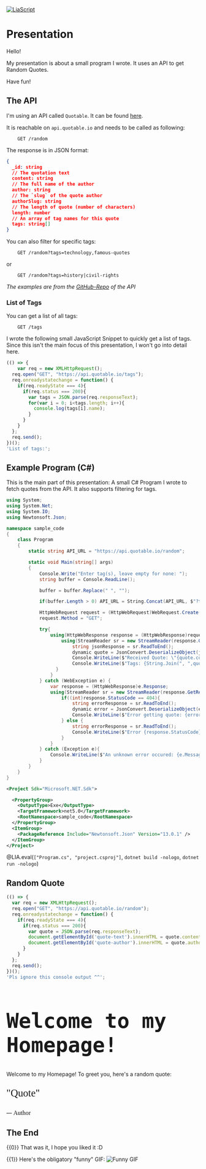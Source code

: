 <!--
author:   `BerndSchmecka`

email:    business@dunkelmann.eu

version:  0.0.1

language: en

narrator: US English Female

import: https://github.com/liascript/CodeRunner

icon: https://raw.githubusercontent.com/BerndSchmecka/lia-presentation/main/opa_circle.png

comment:  My presentation about a particular
          code snippet.
-->

[![LiaScript](https://raw.githubusercontent.com/LiaScript/LiaScript/master/badges/course.svg)](https://liascript.github.io/course/?https://raw.githubusercontent.com/BerndSchmecka/lia-presentation/main/presentation.md)

# Presentation

Hello!

My presentation is about a small program I wrote.
It uses an API to get Random Quotes.

Have fun!

## The API

I'm using an API called `Quotable`. It can be found [here](https://github.com/lukePeavey/quotable).

It is reachable on `api.quotable.io` and needs to be called as following:

```HTTP Get random Quote
    GET /random
```

The response is in JSON format:

```JSON The Response (JSON)
{
  _id: string
  // The quotation text
  content: string
  // The full name of the author
  author: string
  // The `slug` of the quote author
  authorSlug: string
  // The length of quote (number of characters)
  length: number
  // An array of tag names for this quote
  tags: string[]
}
```

You can also filter for specific tags:

```HTTP
    GET /random?tags=technology,famous-quotes
```

or

```HTTP
    GET /random?tags=history|civil-rights
```

*The examples are from the [GitHub-Repo](https://github.com/lukePeavey/quotable) of the API*

### List of Tags
You can get a list of all tags:

```HTTP Get a List of tags
    GET /tags
```

I wrote the following small JavaScript Snippet to quickly get a list of tags. Since this isn't the main focus of this presentation, I won't go into detail here.

```javascript Small JavaScript Snippet
(() => { 
	var req = new XMLHttpRequest();
  req.open("GET", "https://api.quotable.io/tags");
  req.onreadystatechange = function() {
  	if(req.readyState === 4){
      if(req.status === 200){
        var tags = JSON.parse(req.responseText);
        for(var i = 0; i<tags.length; i++){
          console.log(tags[i].name);
        }
      }
    }
  };
  req.send();
})();
'List of tags:';
```
<script>@input</script>

## Example Program (C#)

This is the main part of this presentation: A small C# Program I wrote to fetch quotes from the API. It also supports filtering for tags.

```csharp Program.cs
using System;
using System.Net;
using System.IO;
using Newtonsoft.Json;

namespace sample_code
{
    class Program
    {
        static string API_URL = "https://api.quotable.io/random";

        static void Main(string[] args)
        {
            Console.Write("Enter tag(s), leave empty for none: ");
            string buffer = Console.ReadLine();

            buffer = buffer.Replace(" ", "");

            if(buffer.Length > 0) API_URL = String.Concat(API_URL, $"?tags={buffer}");

            HttpWebRequest request = (HttpWebRequest)WebRequest.Create(API_URL);
            request.Method = "GET";

            try{
                using(HttpWebResponse response = (HttpWebResponse)request.GetResponse()){
                    using(StreamReader sr = new StreamReader(response.GetResponseStream())){
                        string jsonResponse = sr.ReadToEnd();
                        dynamic quote = JsonConvert.DeserializeObject(jsonResponse);
                        Console.WriteLine($"Received Quote: \"{quote.content}\" - {quote.author}");
                        Console.WriteLine($"Tags: {String.Join(", ",quote.tags)}");
                  }
                }
            } catch (WebException e) {
                var response = (HttpWebResponse)e.Response;
                using(StreamReader sr = new StreamReader(response.GetResponseStream())){
                    if((int)response.StatusCode == 404){
                        string errorResponse = sr.ReadToEnd();
                        dynamic error = JsonConvert.DeserializeObject(errorResponse);
                        Console.WriteLine($"Error getting quote: {error.statusMessage}");
                    } else {
                        string errorResponse = sr.ReadToEnd();
                        Console.WriteLine($"Error {response.StatusCode} returned: {errorResponse}");
                    }
                }
            } catch (Exception e){
                Console.WriteLine($"An unknown error occured: {e.Message}");
            }
        }
    }
}
```
```xml project.csproj
<Project Sdk="Microsoft.NET.Sdk">

  <PropertyGroup>
    <OutputType>Exe</OutputType>
    <TargetFramework>net5.0</TargetFramework>
    <RootNamespace>sample_code</RootNamespace>
  </PropertyGroup>
  <ItemGroup>
    <PackageReference Include="Newtonsoft.Json" Version="13.0.1" />
  </ItemGroup>
</Project>
```
@LIA.eval(`["Program.cs", "project.csproj"]`, `dotnet build -nologo`, `dotnet run -nologo`)

## Random Quote

```javascript JS Snippet embedded in Homepage
(() => {
  var req = new XMLHttpRequest();
  req.open("GET", "https://api.quotable.io/random");
  req.onreadystatechange = function() {
  	if(req.readyState === 4){
      if(req.status === 200){
        var quote = JSON.parse(req.responseText);
        document.getElementById('quote-text').innerHTML = quote.content;
        document.getElementById('quote-author').innerHTML = quote.author;
      }
    }
  };
  req.send();
})();
'Pls ignore this console output ^^';
```
<script>
@input
</script>

<link rel="stylesheet" href="https://fonts.googleapis.com/css?family=Lobster">
<h1 style="font-family: monospace; font-size: 40pt;">Welcome to my Homepage!</h1>
<p>Welcome to my Homepage! To greet you, here's a random quote:</p><p style="font-family: Lobster; font-size: 20pt;">"<span id="quote-text">Quote</span>"</p>
<p>— <span id="quote-author" style="font-family: Lobster; font-size: 12pt;">Author</span></p>

## The End
{{0}} That was it, I hope you liked it :D

{{1}} Here's the obligatory "funny" GIF:
![Funny GIF](https://media.giphy.com/media/KPTCBr8piZ51m/giphy.gif)
